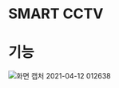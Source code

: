 # SMART CCTV

# 기능
![화면 캡처 2021-04-12 012638](https://user-images.githubusercontent.com/50041580/116816817-7ae5e000-ab9e-11eb-97a8-29620744180f.png)

